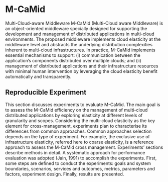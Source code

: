 # M-CaMid
Multi-Cloud-aware Middleware
M-CaMid (Multi-Cloud aware Middleware) is an object-oriented middleware specially designed for supporting the development and management of distributed applications in multi-cloud environments. The proposed middleware implements cloud elasticity at the middleware level and abstracts the underlying distribution complexities inherent to multi-cloud infrastructures. In practice, M-CaMid implements essential mechanisms to support: (i) communication between the application’s components distributed over multiple clouds; and (ii) management of distributed applications and their infrastructure resources with minimal human intervention by leveraging the cloud elasticity benefit automatically and transparently.

## Reproducible Experiment
This section discusses experiments to evaluate M-CaMid. The main goal is to assess the M-CaMid efficiency on the management of multi-cloud distributed applications by exploring elasticity at different levels of granularity and scopes. Considering the multi-cloud elasticity as the key element for cross-management, experiments plan to characterise its differences from common approaches. Common approaches selection depends on the type of experiment. For example, the exclusive use of infrastructure elasticity, referred here to coarse elasticity, is a reference approach to assess the M-CaMid cross management. Experiments’ sections describe methods in detail. A systematic approach for performance evaluation was adopted (Jain, 1991) to accomplish the experiments. First, some steps are defined to conduct the experiments: goals and system boundaries, scenarios, services and outcomes, metrics, parameters and factors, experiment design. Finally, results are presented.
